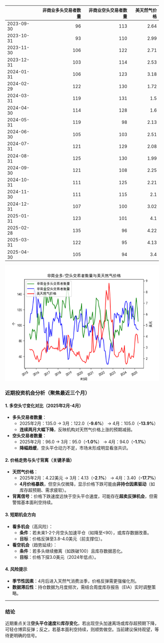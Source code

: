 |            |   非商业多头交易者数量 |   非商业空头交易者数量 |   美天然气价格 |
|:-----------|-----------------------:|-----------------------:|---------------:|
| 2023-09-30 |                     96 |                    113 |           2.64 |
| 2023-10-31 |                     93 |                    110 |           2.99 |
| 2023-11-30 |                    106 |                    122 |           2.71 |
| 2023-12-31 |                    103 |                    114 |           2.53 |
| 2024-01-31 |                    106 |                    123 |           3.18 |
| 2024-02-29 |                    122 |                    130 |           1.72 |
| 2024-03-31 |                    119 |                    131 |           1.5  |
| 2024-04-30 |                    114 |                    128 |           1.6  |
| 2024-05-31 |                    119 |                     98 |           2.13 |
| 2024-06-30 |                    105 |                    103 |           2.51 |
| 2024-07-31 |                    121 |                    129 |           2.08 |
| 2024-08-31 |                    125 |                    130 |           1.99 |
| 2024-09-30 |                    121 |                    108 |           2.25 |
| 2024-10-31 |                    111 |                    125 |           2.21 |
| 2024-11-30 |                    111 |                    115 |           2.1  |
| 2024-12-31 |                    107 |                    100 |           3.02 |
| 2025-01-31 |                    123 |                    101 |           4.1  |
| 2025-02-28 |                    135 |                     96 |           4.22 |
| 2025-03-31 |                    122 |                     95 |           4.13 |
| 2025-04-30 |                    105 |                     94 |           3.4  |

![图](NYMEX_cft.png)



### 近期投资机会分析（聚焦最近三个月）

#### 1. **多空头寸变化对比（2025年2月-4月）**
- **多头交易者数量**：
  - 2025年2月：135.0 → 3月：122.0（**-9.6%**） → 4月：105.0（**-13.9%**）
  - **连续两月大幅下降**，反映机构对天然气价格上涨的预期减弱。
- **空头交易者数量**：
  - 2025年2月：96.0 → 3月：95.0（**-1.0%**） → 4月：94.0（**-1.1%**）
  - **降幅趋缓**，空头平仓动力不足，市场未形成明显看涨共识。

#### 2. **价格走势与头寸背离（关键矛盾）**
- **天然气价格**：
  - 2025年2月：4.22美元 → 3月：4.13（**-2.1%**） → 4月：3.40（**-17.7%**）
  - **4月价格暴跌**，但空头仅微降，显示价格下跌可能由**非持仓因素驱动**（如库存超预期、需求疲软）。
- **背离信号**：价格下跌速度远快于空头平仓速度，可能存在**超卖反弹机会**，但需警惕基本面利空持续。

#### 3. **短期机会方向**
- **看多机会**（高风险）：
  - **条件**：若未来1-2个月空头加速平仓（如降至<90），或库存数据改善。
  - **目标**：价格反弹至3.8-4.0美元（前支撑位）。
- **看空机会**（趋势延续）：
  - **条件**：若多头继续撤离（如跌破100）且库存数据恶化。
  - **目标**：价格下探3.0美元（2024年低点）。

#### 4. **风险提示**
- **季节性因素**：4月后进入天然气消费淡季，价格反弹需更强催化剂。
- **数据滞后性**：持仓数据为月度频次，需结合周度库存报告（EIA）实时调整策略。

---

### 结论
近期重点关注**空头平仓速度**和**库存变化**，若出现空头加速离场或库存超预期下降，可轻仓博弈反弹；反之，若基本面利空持续，则顺势做空。当前建议保持观望，等待更明确的信号。